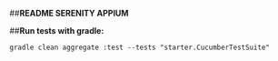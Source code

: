 
##**README SERENITY APPIUM**

##**Run tests with gradle:**

```
gradle clean aggregate :test --tests "starter.CucumberTestSuite"
```




